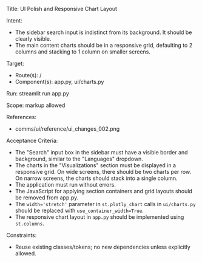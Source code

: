 Title: UI Polish and Responsive Chart Layout

Intent:
- The sidebar search input is indistinct from its background. It should be clearly visible.
- The main content charts should be in a responsive grid, defaulting to 2 columns and stacking to 1 column on smaller screens.

Target:
- Route(s): /
- Component(s): app.py, ui/charts.py

Run: streamlit run app.py

Scope: markup allowed

References:
- comms/ui/reference/ui_changes_002.png

Acceptance Criteria:
- The "Search" input box in the sidebar must have a visible border and background, similar to the "Languages" dropdown.
- The charts in the "Visualizations" section must be displayed in a responsive grid. On wide screens, there should be two charts per row. On narrow screens, the charts should stack into a single column.
- The application must run without errors.
- The JavaScript for applying section containers and grid layouts should be removed from app.py.
- The `width='stretch'` parameter in `st.plotly_chart` calls in `ui/charts.py` should be replaced with `use_container_width=True`.
- The responsive chart layout in `app.py` should be implemented using `st.columns`.

Constraints:
- Reuse existing classes/tokens; no new dependencies unless explicitly allowed.
